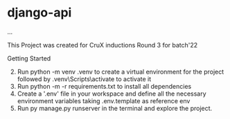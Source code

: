 # django-api
...

This Project was created for CruX inductions Round 3 for batch'22

Getting Started


2) Run python -m venv .venv to create a virtual environment for the project followed by .venv\Scripts\activate to activate it
3) Run python -m -r requirements.txt to install all dependencies
4) Create a '.env' file in your workspace and define all the necessary environment variables taking .env.template as reference
env
5) Run py manage.py runserver in the terminal and explore the project.

